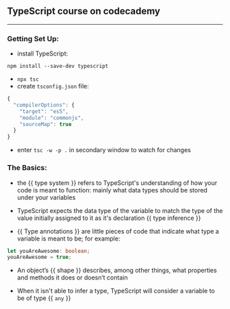 ## TypeScript course on codecademy
***

### Getting Set Up:
- install TypeScript:
```
npm install --save-dev typescript
```
- ```npx tsc```
- create ```tsconfig.json``` file:
``` typescript
{
  "compilerOptions": {
    "target": "es5",
    "module": "commonjs",
    "sourceMap": true
  }
}
```
- enter ```tsc -w -p .``` in secondary window to watch for changes

### The Basics:
- the {{ type system }} refers to TypeScript's understanding of how your code is meant to function: mainly what data types should be stored under your variables

- TypeScript expects the data type of the variable to match the type of the value initially assigned to it as it's declaration {{ type inference }}

- {{ Type annotations }} are little pieces of code that indicate what type a variable is meant to be; for example:
``` typescript
let youAreAwesome: boolean;
youAreAwesome = true;
```
- An object’s {{ shape }} describes, among other things, what properties and methods it does or doesn’t contain

- When it isn't able to infer a type, TypeScript will consider a variable to be of type {{ ```any``` }}